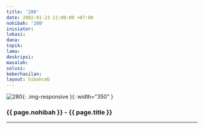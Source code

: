 ```yaml
---
title: '280'
date: 2802-01-23 11:08:00 +07:00
nohibah: '280'
inisiator:
lokasi:
dana:
topik:
lama:
deskripsi:
masalah:
solusi:
keberhasilan:
layout: hibahcmb
---
```


![280](/static/img/hibahcmb/280.png){: .img-responsive }{: width="350" }

### {{ page.nohibah }} - {{ page.title }}

---
